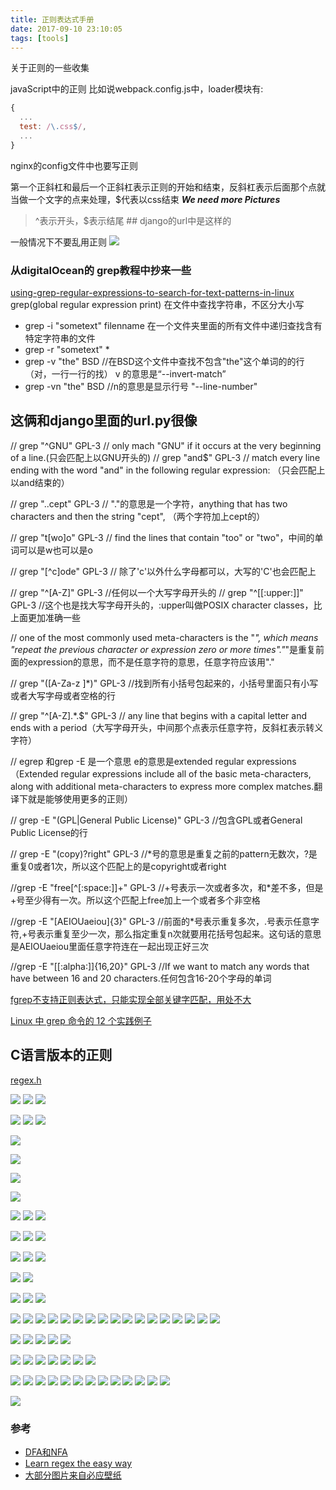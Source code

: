 ```yaml
---
title: 正则表达式手册
date: 2017-09-10 23:10:05
tags: [tools]
---
```


关于正则的一些收集


<!--more-->


javaScript中的正则
比如说webpack.config.js中，loader模块有:
```js
{
  ...
  test: /\.css$/,
  ...
}
```

nginx的config文件中也要写正则




第一个正斜杠和最后一个正斜杠表示正则的开始和结束，反斜杠表示后面那个点就当做一个文字的点来处理，$代表以css结束
***We need more Pictures***

> ^表示开头，$表示结尾 ## django的url中是这样的

一般情况下不要乱用正则
![](https://api1.foster66.xyz/static/imgs/bee-getting-the-pollen-wallpaper-538358eb5d5a3.jpg)


### 从digitalOcean的 grep教程中抄来一些
[using-grep-regular-expressions-to-search-for-text-patterns-in-linux](https://www.digitalocean.com/community/tutorials/using-grep-regular-expressions-to-search-for-text-patterns-in-linux)
grep(global regular expression print)
在文件中查找字符串，不区分大小写
- grep -i "sometext" filenname
在一个文件夹里面的所有文件中递归查找含有特定字符串的文件
- grep -r "sometext" *
- grep -v "the" BSD //在BSD这个文件中查找不包含"the"这个单词的的行（对，一行一行的找） v 的意思是“--invert-match”
- grep -vn "the" BSD //n的意思是显示行号  "--line-number" 

## 这俩和django里面的url.py很像
// grep "^GNU" GPL-3 // only mach "GNU" if it occurs at the very beginning of a line.(只会匹配上以GNU开头的)
// grep "and$" GPL-3 // match every line ending with the word "and" in the following regular expression: （只会匹配上以and结束的）

// grep "..cept" GPL-3 // "."的意思是一个字符，anything that has two characters and then the string "cept", （两个字符加上cept的）

// grep "t[wo]o" GPL-3 //  find the lines that contain "too" or "two"，中间的单词可以是w也可以是o

// grep "[^c]ode" GPL-3 // 除了'c'以外什么字母都可以，大写的'C'也会匹配上

// grep "^[A-Z]" GPL-3 //任何以一个大写字母开头的
// grep "^[[:upper:]]" GPL-3 //这个也是找大写字母开头的，:upper叫做POSIX character classes，比上面更加准确一些

// one of the most commonly used meta-characters is the "*", which means "repeat the previous character or expression zero or more times"."*"是重复前面的expression的意思，而不是任意字符的意思，任意字符应该用"."

// grep "([A-Za-z ]*)" GPL-3 //找到所有小括号包起来的，小括号里面只有小写或者大写字母或者空格的行

// grep "^[A-Z].*\.$" GPL-3 // any line that begins with a capital letter and ends with a period（大写字母开头，中间那个点表示任意字符，反斜杠表示转义字符）

// egrep 和grep -E 是一个意思
e的意思是extended regular expressions（Extended regular expressions include all of the basic meta-characters, along with additional meta-characters to express more complex matches.翻译下就是能够使用更多的正则）

// grep -E "(GPL|General Public License)" GPL-3 //包含GPL或者General Public License的行

// grep -E "(copy)?right" GPL-3 //*号的意思是重复之前的pattern无数次，?是重复0或者1次，所以这个匹配上的是copyright或者right

//grep -E "free[^[:space:]]+" GPL-3 //+号表示一次或者多次，和*差不多，但是+号至少得有一次。所以这个匹配上free加上一个或者多个非空格

//grep -E "[AEIOUaeiou]{3}" GPL-3  //前面的*号表示重复多次，.号表示任意字符,+号表示重复至少一次，那么指定重复n次就要用花括号包起来。这句话的意思是AEIOUaeiou里面任意字符连在一起出现正好三次

//grep -E "[[:alpha:]]{16,20}" GPL-3 //If we want to match any words that have between 16 and 20 characters.任何包含16-20个字母的单词


[fgrep不支持正则表达式，只能实现全部关键字匹配，用处不大](http://www.178linux.com/7040)


[Linux 中 grep 命令的 12 个实践例子](http://blog.jobbole.com/112580/)



## C语言版本的正则
[regex.h](https://www.zfl9.com/c-regex-pcre.html)

![](https://api1.foster66.xyz/static/imgs/scenery151110067848.jpg)
![](https://api1.foster66.xyz/static/imgs/1513521515888.jpg)
![](https://api1.foster66.xyz/static/imgs/1513521557303.jpg)


![](https://api1.foster66.xyz/static/imgs/1102533911-1.jpg)
![](https://api1.foster66.xyz/static/imgs/20120103214255_nTsVt.jpg)
![](https://api1.foster66.xyz/static/imgs/apic5964_sc115.jpg)

![](https://api1.foster66.xyz/static/imgs/strawberry-festival.jpg)



![](https://api1.foster66.xyz/static/imgs/macro-of-yellow-narcisa-flower-wallpaper-53834d45b40a1.jpg)

![](https://api1.foster66.xyz/static/imgs/yellow-autumn-leaves-wallpaper-537f1e4672a31.jpg)



![](https://api1.foster66.xyz/static/imgs/rice_on_trunk.jpg)

![](https://api1.foster66.xyz/static/imgs/EibseeHerbst_EN-AU10470771604_1920x1080.jpg)
![](https://api1.foster66.xyz/static/imgs/FoxMolt_ZH-CN7917304192_1920x1080.jpg)
![](https://api1.foster66.xyz/static/imgs/FremontPeak_EN-AU8617183007_1920x1080.jpg)

![](https://api1.foster66.xyz/static/imgs/HuaynaPicchu_EN-AU9938663347_1920x1080.jpg)
![](https://api1.foster66.xyz/static/imgs/HubbleSaturn_EN-AU12572317531_1920x1080.jpg)
![](https://api1.foster66.xyz/static/imgs/JeanLafitte_EN-AU11428973003_1920x1080.jpg)



![](https://api1.foster66.xyz/static/imgs/OtterChillin_EN-AU10154811440_1920x1080.jpg)
![](https://api1.foster66.xyz/static/imgs/ParkRangerIsmael_EN-AU8783805449_1920x1080.jpg)
![](https://api1.foster66.xyz/static/imgs/PortAntonio_EN-AU9246692740_1920x1080.jpg)

![](https://api1.foster66.xyz/static/imgs/RedAntarctica_EN-AU12197122155_1920x1080.jpg)
![](https://api1.foster66.xyz/static/imgs/SaltApple_EN-AU13056568956_1920x1080.jpg)

![](https://api1.foster66.xyz/static/imgs/SuperBlueBloodMoon_JA-JP11881086623_1920x1080.jpg)
![](https://api1.foster66.xyz/static/imgs/TDPflamingos_EN-AU9923017546_1920x1080.jpg)
![](https://api1.foster66.xyz/static/imgs/WavePoppy_EN-AU9071800685_1920x1080.jpg)

![](https://api1.foster66.xyz/static/imgs/BlueMushroom_EN-AU9252668987_1920x1080.jpg)
![](https://api1.foster66.xyz/static/imgs/DCCB_EN-AU11982634575_1920x1080.jpg)
![](https://api1.foster66.xyz/static/imgs/DogWork_EN-AU10032511594_1920x1080.jpg)
![](https://api1.foster66.xyz/static/imgs/ElkValleyVideo_EN-AU7645555683_1920x1080.jpg)
![](https://api1.foster66.xyz/static/imgs/Forest_ZH-CN16430313748_1920x1080.jpg)
![](https://api1.foster66.xyz/static/imgs/HeronIslandShark_EN-AU12565902939_1920x1080.jpg)
![](https://api1.foster66.xyz/static/imgs/Mapleleaf_ZH-CN9491310356_1920x1080.jpg)
![](https://api1.foster66.xyz/static/imgs/MaryLouWilliams_EN-AU11937645356_1920x1080.jpg)
![](https://api1.foster66.xyz/static/imgs/Mooncake_ZH-CN10274798301_1920x1080.jpg)
![](https://api1.foster66.xyz/static/imgs/MooseLakeGrass_EN-AU11940305772_1920x1080.jpg)
![](https://api1.foster66.xyz/static/imgs/PlutoNorthPole_ZH-CN12213356975_1920x1080.jpg)
![](https://api1.foster66.xyz/static/imgs/Rapadalen_EN-AU11885358150_1920x1080.jpg)
![](https://api1.foster66.xyz/static/imgs/SweetChestnut_ZH-CN10220364928_1920x1080.jpg)
![](https://api1.foster66.xyz/static/imgs/TadamiTrain_ZH-CN13495442975_1920x1080.jpg)
![](https://api1.foster66.xyz/static/imgs/TahquamenonFalls_EN-AU8966938934_1920x1080.jpg)
![](https://api1.foster66.xyz/static/imgs/VallesMarineris_ZH-CN10598461085_1920x1080.jpg)
![](https://api1.foster66.xyz/static/imgs/WorldRefugeeDay_EN-AU5421237644_1920x1080.jpg)



![](https://api1.foster66.xyz/static/imgs/LakePowellStorm_ZH-CN6822865622_1920x1080.jpg)
![](https://api1.foster66.xyz/static/imgs/OceanCurrents_ZH-CN13704695457_1920x1080.jpg)
![](https://api1.foster66.xyz/static/imgs/Aldabra_EN-AU10067035056_1920x1080.jpg)
![](https://api1.foster66.xyz/static/imgs/EborFallsVideo_EN-AU8428374700_1920x1080.jpg)
![](https://api1.foster66.xyz/static/imgs/OsoyoosExpressway_EN-AU12955968650_1920x1080.jpg)


![](https://api1.foster66.xyz/static/imgs/BailysBeads_ZH-CN5728297739_1920x1080.jpg)
![](https://api1.foster66.xyz/static/imgs/ElkFallsBridge_ZH-CN3921681387_1920x1080.jpg)
![](https://api1.foster66.xyz/static/imgs/HawksbillCrag_ZH-CN4429681235_1920x1080.jpg)
![](https://api1.foster66.xyz/static/imgs/HKreuni_ZH-CN5683726370_1920x1080.jpg)
![](https://api1.foster66.xyz/static/imgs/ManausBasin_ZH-CN4303809335_1920x1080.jpg)
![](https://api1.foster66.xyz/static/imgs/RootBridge_ZH-CN5173953292_1920x1080.jpg)
![](https://api1.foster66.xyz/static/imgs/SalcombeDevon_ZH-CN5806331292_1920x1080.jpg)




![](https://api1.foster66.xyz/static/imgs/RainierMilkyWay_ZH-CN9404321904_1920x1080.jpg)
![](https://api1.foster66.xyz/static/imgs/PeruvianRainforest_ZH-CN4066508593_1920x1080.jpg)
![](https://api1.foster66.xyz/static/imgs/Ghyakar_ZH-CN4631836915_1920x1080.jpg)
![](https://api1.foster66.xyz/static/imgs/LuciolaCruciata_ZH-CN9063767400_1920x1080.jpg)
![](https://api1.foster66.xyz/static/imgs/HallstattAustria_PT-BR9407016733_1920x1080.jpg)
![](https://api1.foster66.xyz/static/imgs/PingganVillage_ZH-CN10035092925_1920x1080.jpg)
![](https://api1.foster66.xyz/static/imgs/RainforestMoss_ZH-CN2878951870_1920x1080.jpg)
![](https://api1.foster66.xyz/static/imgs/BlumenwieseNRW_ZH-CN4774429225_1920x1080.jpg)
![](https://api1.foster66.xyz/static/imgs/HopeValley_ZH-CN2208363231_1920x1080.jpg)
![](https://api1.foster66.xyz/static/imgs/NFLDfog_ZH-CN4846953507_1920x1080.jpg)
![](https://api1.foster66.xyz/static/imgs/dragonboat_ZH-CN0697680986_1920x1080.jpg)
![](https://api1.foster66.xyz/static/imgs/Manhattanhenge_ZH-CN4659585143_1920x1080.jpg)
![](https://api1.foster66.xyz/static/imgs/QingMingHuangShan_ZH-CN12993895964_1920x1080.jpg)




![](https://api1.foster66.xyz/static/imgs/starry-night-van-gogh.jpg)
### 参考
- [DFA和NFA](http://www.importnew.com/26560.html)
- [Learn regex the easy way](https://github.com/ziishaned/learn-regex)
- [大部分图片来自必应壁纸](https://bing.ioliu.cn/)
